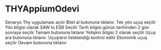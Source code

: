 # THYAppiumOdevi
Senaryo 
Thy uygulaması açılır
Bilet al butonuna tıklanır.
Tek yön uçuş seçilir
Yön bilgisi olarak SAW to ESB Seçilir
Tarih bilgisi günün tarihinden 2 gün sonraya seçilir
Tamam butonuna tıklanır
Yetişkin bilgisi 2 olarak seçilir
Uçuş ara butonuna tıklanır.
Uçuşların listelendiği kontrol edilir
Ekonomik uçuş seçilir
Devam butonuna tıklanır
